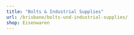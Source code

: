 ```yaml
---
title: "Bolts & Industrial Supplies"
url: /brisbane/bolts-und-industrial-supplies/
shop: Eisenwaren
---
```

